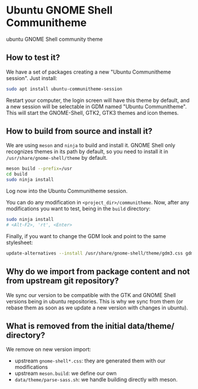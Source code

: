 # Ubuntu GNOME Shell Communitheme
ubuntu GNOME Shell community theme

## How to test it?

We have a set of packages creating a new "Ubuntu Communitheme session". Just install:

```sh
sudo apt install ubuntu-communitheme-session
```

Restart your computer, the login screen will have this theme by default, and a new session will be selectable in GDM named "Ubuntu Communitheme". This will start the GNOME-Shell, GTK2, GTK3 themes and icon themes.

## How to build from source and install it?

We are using `meson` and `ninja` to build and install it. GNOME Shell only recognizes themes in its path by default, so you need to install it in `/usr/share/gnome-shell/theme` by default.

```sh
meson build --prefix=/usr
cd build
sudo ninja install
```

Log now into the Ubuntu Communitheme session.

You can do any modification in `<project_dir>/communitheme`. Now, after any modifications you want to test, being in the `build` directory:

```sh
sudo ninja install
# <Alt-F2>, 'rt', <Enter>
```

Finally, if you want to change the GDM look and point to the same stylesheet:

```sh
update-alternatives --install /usr/share/gnome-shell/theme/gdm3.css gdm3.css /usr/share/gnome-shell/theme/ubuntu-communitheme/gnome-shell.css 15
```

## Why do we import from package content and not from upstream git repository?

We sync our version to be compatible with the GTK and GNOME Shell versions being in ubuntu repositories. This is why we sync from them (or rebase them as soon as we update a new version with changes in ubuntu).

## What is removed from the initial data/theme/ directory?

We remove on new version import:

* upstream `gnome-shell*.css`: they are generated them with our modifications
* upstream `meson.build`: we define our own
* `data/theme/parse-sass.sh`: we handle building directly with meson.
